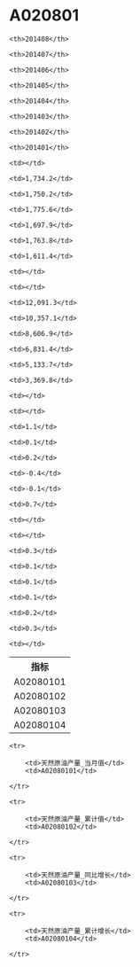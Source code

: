 A020801
======


<table>

<tr>
    <th>指标</th>
    
    <th>201408</th>
    
    <th>201407</th>
    
    <th>201406</th>
    
    <th>201405</th>
    
    <th>201404</th>
    
    <th>201403</th>
    
    <th>201402</th>
    
    <th>201401</th>
    
</tr>


<tr>
    <td>A02080101</td>
    
    <td></td>
    
    <td>1,734.2</td>
    
    <td>1,750.2</td>
    
    <td>1,775.6</td>
    
    <td>1,697.9</td>
    
    <td>1,763.8</td>
    
    <td>1,611.4</td>
    
    <td></td>
    

</tr>

<tr>
    <td>A02080102</td>
    
    <td></td>
    
    <td>12,091.3</td>
    
    <td>10,357.1</td>
    
    <td>8,606.9</td>
    
    <td>6,831.4</td>
    
    <td>5,133.7</td>
    
    <td>3,369.8</td>
    
    <td></td>
    

</tr>

<tr>
    <td>A02080103</td>
    
    <td></td>
    
    <td>1.1</td>
    
    <td>0.1</td>
    
    <td>0.2</td>
    
    <td>-0.4</td>
    
    <td>-0.1</td>
    
    <td>0.7</td>
    
    <td></td>
    

</tr>

<tr>
    <td>A02080104</td>
    
    <td></td>
    
    <td>0.3</td>
    
    <td>0.1</td>
    
    <td>0.1</td>
    
    <td>0.1</td>
    
    <td>0.2</td>
    
    <td>0.3</td>
    
    <td></td>
    

</tr>


</table>

<table>
    
    <tr>

        <td>天然原油产量_当月值</td>
        <td>A02080101</td>

    </tr>
    
    <tr>

        <td>天然原油产量_累计值</td>
        <td>A02080102</td>

    </tr>
    
    <tr>

        <td>天然原油产量_同比增长</td>
        <td>A02080103</td>

    </tr>
    
    <tr>

        <td>天然原油产量_累计增长</td>
        <td>A02080104</td>

    </tr>
    
</table>